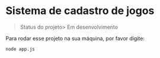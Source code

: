 <h1>Sistema de cadastro de jogos</h1>

> Status do projeto> Em desenvolvimento

Para rodar esse projeto na sua máquina, por favor digite:


```
node app.js
```
